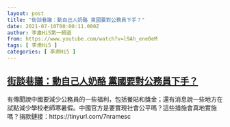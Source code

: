 ```yaml
---
layout: post
title: "街談巷議：動自己人奶酪 黨國要對公務員下手？"
date: 2021-07-10T00:00:11.000Z
author: 李肅Hi5第一頻道
from: https://www.youtube.com/watch?v=l9Ah_ene0eM
tags: [ 李肃Hi5 ]
categories: [ 李肃Hi5 ]
---
```

<!--1625875211000-->
[街談巷議：動自己人奶酪 黨國要對公務員下手？](https://www.youtube.com/watch?v=l9Ah_ene0eM)
------

<div>
有傳聞說中國要減少公務員的一些福利，包括餐貼和獎金；還有消息說一些地方在試點減少學校老師寒暑假。中國官方是要實現社會公平嗎？這些措施會真​​地實施嗎？捐款鏈接：https://tinyurl.com/7nramesc
</div>
